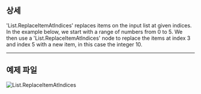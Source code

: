 ## 상세
'List.ReplaceItemAtIndices' replaces items on the input list at given indices.
In the example below, we start with a range of numbers from 0 to 5. We then use a 'List.ReplaceItemAtIndices' node to replace the items at index 3 and index 5 with a new item, in this case the integer 10.
___
## 예제 파일

![List.ReplaceItemAtIndices](./DSCore.List.ReplaceItemAtIndices_img.jpg)
